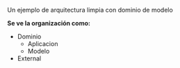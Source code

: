 Un ejemplo de arquitectura limpia con dominio de modelo

**Se ve la organización como:**
- Dominio
    - Aplicacion
    - Modelo
- External    
